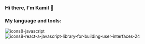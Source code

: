 ### Hi there, I'm Kamil 👋

### My language and tools:
![icons8-javascript](https://github.com/Kyorugi/Kyorugi/assets/112585563/fbaede3b-e223-470c-8be2-0e36abf9c0ba)
![icons8-react-a-javascript-library-for-building-user-interfaces-24](https://github.com/Kyorugi/Kyorugi/assets/112585563/886bd53b-b45c-4adc-b815-e4869bcb816f)








<!--
**Kyorugi/Kyorugi** is a ✨ _special_ ✨ repository because its `README.md` (this file) appears on your GitHub profile.

Here are some ideas to get you started:

- 🔭 I’m currently working on ...
- 🌱 I’m currently learning ...
- 👯 I’m looking to collaborate on ...
- 🤔 I’m looking for help with ...
- 💬 Ask me about ...
- 📫 How to reach me: ...
- 😄 Pronouns: ...
- ⚡ Fun fact: ...
-->
